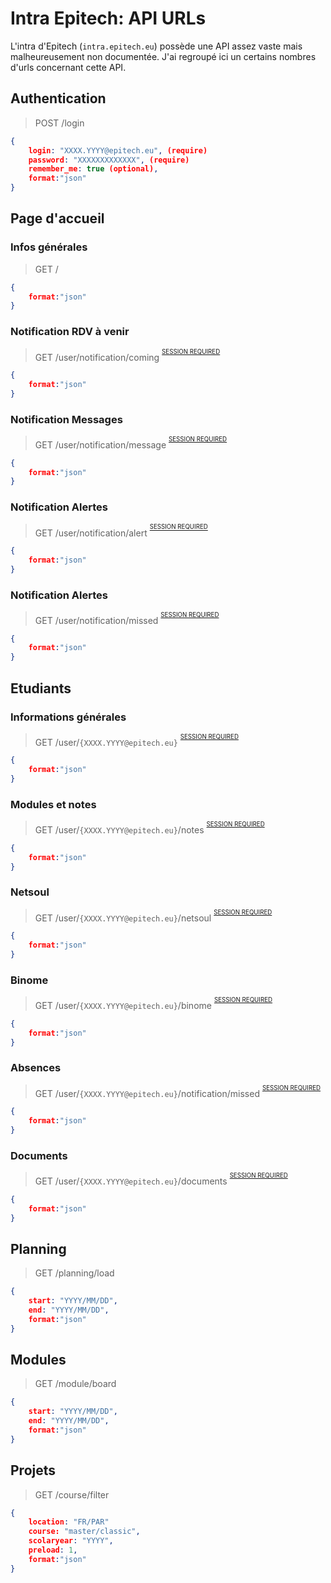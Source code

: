 # Intra Epitech: API URLs

L'intra d'Epitech (`intra.epitech.eu`) possède une API assez vaste mais malheureusement non documentée.
J'ai regroupé ici un certains nombres d'urls concernant cette API.

## Authentication

> POST /login

```JSON
{
    login: "XXXX.YYYY@epitech.eu", (require)
    password: "XXXXXXXXXXXXX", (require)
    remember_me: true (optional),
    format:"json"
}
```

## Page d'accueil

### Infos générales

> GET /

```JSON
{
    format:"json"
}
```

### Notification RDV à venir

> GET /user/notification/coming <sup><sup>[SESSION REQUIRED](#authentication)</sup></sup>

```JSON
{
    format:"json"
}
```

### Notification Messages

> GET /user/notification/message <sup><sup>[SESSION REQUIRED](#authentication)</sup></sup>

```JSON
{
    format:"json"
}
```

### Notification Alertes

> GET /user/notification/alert <sup><sup>[SESSION REQUIRED](#authentication)</sup></sup>

```JSON
{
    format:"json"
}
```

### Notification Alertes

> GET /user/notification/missed <sup><sup>[SESSION REQUIRED](#authentication)</sup></sup>

```JSON
{
    format:"json"
}
```

## Etudiants

### Informations générales

> GET /user/`{XXXX.YYYY@epitech.eu}` <sup><sup>[SESSION REQUIRED](#authentication)</sup></sup>

```JSON
{
    format:"json"
}
```

### Modules et notes

> GET /user/`{XXXX.YYYY@epitech.eu}`/notes <sup><sup>[SESSION REQUIRED](#authentication)</sup></sup>

```JSON
{
    format:"json"
}
```

### Netsoul

> GET /user/`{XXXX.YYYY@epitech.eu}`/netsoul <sup><sup>[SESSION REQUIRED](#authentication)</sup></sup>

```JSON
{
    format:"json"
}
```

### Binome

> GET /user/`{XXXX.YYYY@epitech.eu}`/binome <sup><sup>[SESSION REQUIRED](#authentication)</sup></sup>

```JSON
{
    format:"json"
}
```

### Absences

> GET /user/`{XXXX.YYYY@epitech.eu}`/notification/missed <sup><sup>[SESSION REQUIRED](#authentication)</sup></sup>

```JSON
{
    format:"json"
}
```

### Documents

> GET /user/`{XXXX.YYYY@epitech.eu}`/documents <sup><sup>[SESSION REQUIRED](#authentication)</sup></sup>

```JSON
{
    format:"json"
}
```

## Planning

> GET /planning/load

```JSON
{
    start: "YYYY/MM/DD",
    end: "YYYY/MM/DD",
    format:"json"
}
```

## Modules

> GET /module/board

```JSON
{
    start: "YYYY/MM/DD",
    end: "YYYY/MM/DD",
    format:"json"
}
```

## Projets

> GET /course/filter

```JSON
{
    location: "FR/PAR"
    course: "master/classic",
    scolaryear: "YYYY",
    preload: 1,
    format:"json"
}
```
